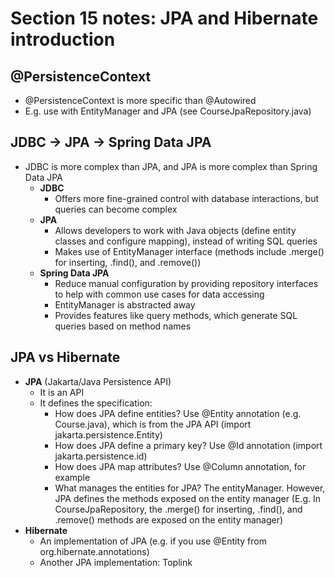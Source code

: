# Section 15 notes: JPA and Hibernate introduction

## @PersistenceContext
- @PersistenceContext is more specific than @Autowired
- E.g. use with EntityManager and JPA (see CourseJpaRepository.java)

## JDBC -> JPA -> Spring Data JPA
- JDBC is more complex than JPA, and JPA is more complex than Spring Data JPA
  - **JDBC**
    - Offers more fine-grained control with database interactions, but queries can become complex
  - **JPA**
    - Allows developers to work with Java objects (define entity classes and configure mapping), instead of writing SQL queries
    - Makes use of EntityManager interface (methods include .merge() for inserting, .find(), and .remove())
  - **Spring Data JPA**
    - Reduce manual configuration by providing repository interfaces to help with common use cases for data accessing
    - EntityManager is abstracted away
    - Provides features like query methods, which generate SQL queries based on method names

## JPA vs Hibernate
- **JPA** (Jakarta/Java Persistence API)
  - It is an API
  - It defines the specification:
    - How does JPA define entities? Use @Entity annotation (e.g. Course.java), which is from the JPA API (import jakarta.persistence.Entity)
    - How does JPA define a primary key? Use @Id annotation (import jakarta.persistence.id)
    - How does JPA map attributes? Use @Column annotation, for example
    - What manages the entities for JPA? The entityManager. However, JPA defines the methods exposed on the entity manager (E.g. In CourseJpaRepository, the .merge() for inserting, .find(), and .remove() methods are exposed on the entity manager)
- **Hibernate**
  - An implementation of JPA (e.g. if you use @Entity from org.hibernate.annotations)
  - Another JPA implementation: Toplink